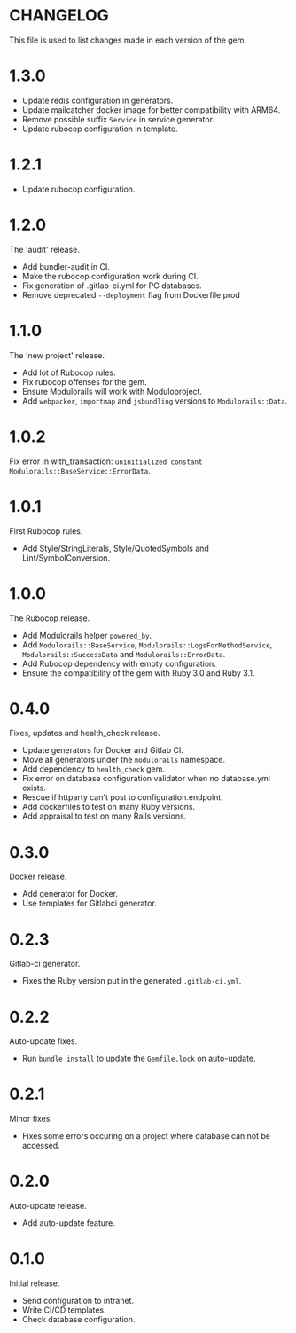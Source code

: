 #  CHANGELOG

This file is used to list changes made in each version of the gem.

# 1.3.0

- Update redis configuration in generators.
- Update mailcatcher docker image for better compatibility with ARM64.
- Remove possible suffix `Service` in service generator.
- Update rubocop configuration in template.

# 1.2.1

- Update rubocop configuration.

# 1.2.0

The 'audit' release.

- Add bundler-audit in CI.
- Make the rubocop configuration work during CI.
- Fix generation of .gitlab-ci.yml for PG databases.
- Remove deprecated `--deployment` flag from Dockerfile.prod

# 1.1.0

The 'new project' release.

- Add lot of Rubocop rules.
- Fix rubocop offenses for the gem.
- Ensure Modulorails will work with Moduloproject.
- Add `webpacker`, `importmap` and `jsbundling` versions to `Modulorails::Data`.

# 1.0.2

Fix error in with_transaction: `uninitialized constant Modulorails::BaseService::ErrorData`.

# 1.0.1

First Rubocop rules.

- Add Style/StringLiterals, Style/QuotedSymbols and Lint/SymbolConversion.

# 1.0.0

The Rubocop release.

- Add Modulorails helper `powered_by`.
- Add `Modulorails::BaseService`, `Modulorails::LogsForMethodService`,
  `Modulorails::SuccessData` and `Modulorails::ErrorData`.
- Add Rubocop dependency with empty configuration.
- Ensure the compatibility of the gem with Ruby 3.0 and Ruby 3.1.

# 0.4.0

Fixes, updates and health_check release.

- Update generators for Docker and Gitlab CI.
- Move all generators under the `modulorails` namespace.
- Add dependency to `health_check` gem.
- Fix error on database configuration validator when no database.yml exists.
- Rescue if httparty can't post to configuration.endpoint.
- Add dockerfiles to test on many Ruby versions.
- Add appraisal to test on many Rails versions.

# 0.3.0

Docker release.

- Add generator for Docker.
- Use templates for Gitlabci generator. 

# 0.2.3

Gitlab-ci generator.

- Fixes the Ruby version put in the generated `.gitlab-ci.yml`.

# 0.2.2

Auto-update fixes.

- Run `bundle install` to update the `Gemfile.lock` on auto-update.

# 0.2.1

Minor fixes.

- Fixes some errors occuring on a project where database can not be accessed.

# 0.2.0

Auto-update release.

- Add auto-update feature.

# 0.1.0

Initial release.

- Send configuration to intranet.
- Write CI/CD templates.
- Check database configuration.
